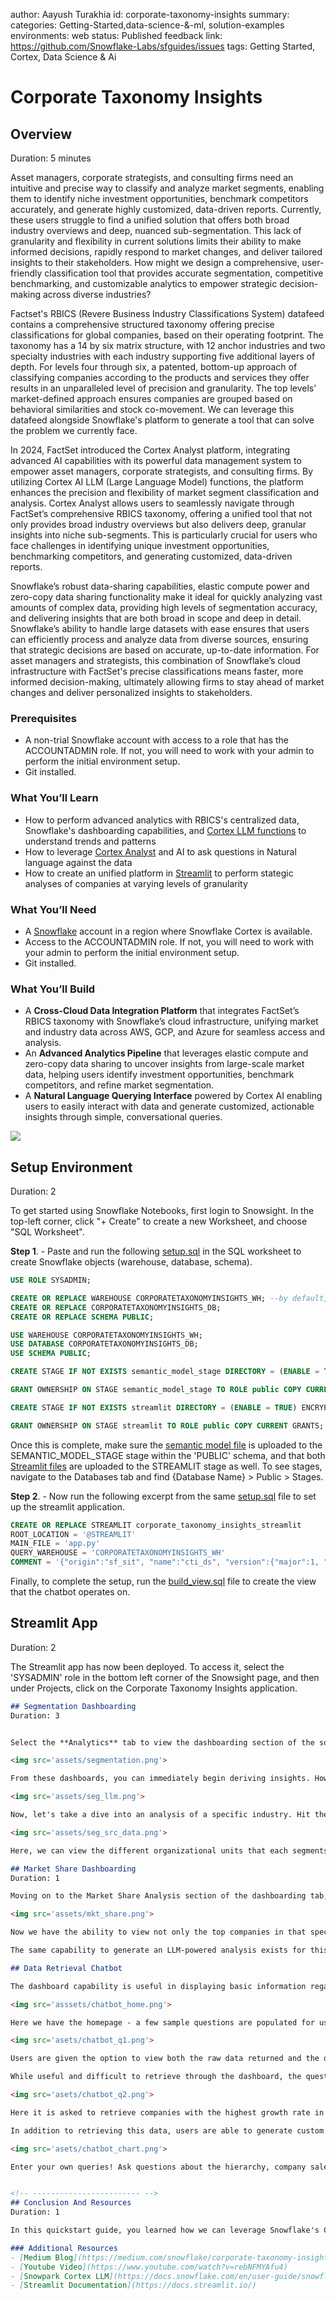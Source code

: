 author: Aayush Turakhia
id: corporate-taxonomy-insights
summary: <This is a sample Snowflake Guide>
categories: Getting-Started,data-science-&-ml, solution-examples
environments: web
status: Published
feedback link: https://github.com/Snowflake-Labs/sfguides/issues
tags: Getting Started, Cortex, Data Science & Ai


# Corporate Taxonomy Insights
<!-- ------------------------ -->
## Overview
Duration: 5 minutes


Asset managers, corporate strategists, and consulting firms need an intuitive and precise way to classify and analyze market segments, enabling them to identify niche investment opportunities, benchmark competitors accurately, and generate highly customized, data-driven reports. Currently, these users struggle to find a unified solution that offers both broad industry overviews and deep, nuanced sub-segmentation. This lack of granularity and flexibility in current solutions limits their ability to make informed decisions, rapidly respond to market changes, and deliver tailored insights to their stakeholders. How might we design a comprehensive, user-friendly classification tool that provides accurate segmentation, competitive benchmarking, and customizable analytics to empower strategic decision-making across diverse industries?



Factset's RBICS (Revere Business Industry Classifications System) datafeed contains a comprehensive structured taxonomy offering precise classifications for global companies, based on their operating footprint. The taxonomy has a 14 by six matrix structure, with 12 anchor industries and two specialty industries with each industry supporting five additional layers of depth. For levels four through six, a patented, bottom-up approach of classifying companies according to the products and services they offer results in an unparalleled level of precision and granularity. The top levels’ market-defined approach ensures companies are grouped based on behavioral similarities and stock co-movement. We can leverage this datafeed alongside Snowflake's platform to generate a tool that can solve the problem we currently face.




In 2024, FactSet introduced the Cortex Analyst platform, integrating advanced AI capabilities with its powerful data management system to empower asset managers, corporate strategists, and consulting firms. By utilizing Cortex AI LLM (Large Language Model) functions, the platform enhances the precision and flexibility of market segment classification and analysis. Cortex Analyst allows users to seamlessly navigate through FactSet’s comprehensive RBICS taxonomy, offering a unified tool that not only provides broad industry overviews but also delivers deep, granular insights into niche sub-segments. This is particularly crucial for users who face challenges in identifying unique investment opportunities, benchmarking competitors, and generating customized, data-driven reports.



Snowflake’s robust data-sharing capabilities, elastic compute power and zero-copy data sharing functionality make it ideal for quickly analyzing vast amounts of complex data, providing high levels of segmentation accuracy, and delivering insights that are both broad in scope and deep in detail. Snowflake’s ability to handle large datasets with ease ensures that users can efficiently process and analyze data from diverse sources, ensuring that strategic decisions are based on accurate, up-to-date information. For asset managers and strategists, this combination of Snowflake’s cloud infrastructure with FactSet's precise classifications means faster, more informed decision-making, ultimately allowing firms to stay ahead of market changes and deliver personalized insights to stakeholders.




### Prerequisites
- A non-trial Snowflake account with access to a role that has the ACCOUNTADMIN role. If not, you will need to work with your admin to perform the initial environment setup.
- Git installed.


### What You’ll Learn
- How to perform advanced analytics with RBICS's centralized data, Snowflake's dashboarding capabilities, and [Cortex LLM functions](https://docs.snowflake.com/en/user-guide/snowflake-cortex/llm-functions) to understand trends and patterns
- How to leverage [Cortex Analyst](https://docs.snowflake.com/en/user-guide/snowflake-cortex/cortex-analyst) and AI to ask questions in Natural language against the data
- How to create an unified platform in [Streamlit](https://docs.snowflake.com/en/developer-guide/streamlit/about-streamlit) to perform stategic analyses of companies at varying levels of granularity


### What You’ll Need
- A [Snowflake](https://signup.snowflake.com/?utm_cta=quickstarts_) account in a region where Snowflake Cortex is available.
- Access to the ACCOUNTADMIN role. If not, you will need to work with your admin to perform the initial environment setup.
- Git installed.



### What You’ll Build
- A **Cross-Cloud Data Integration Platform** that integrates FactSet’s RBICS taxonomy with Snowflake’s cloud infrastructure, unifying market and industry data across AWS, GCP, and Azure for seamless access and analysis.
- An **Advanced Analytics Pipeline** that leverages elastic compute and zero-copy data sharing to uncover insights from large-scale market data, helping users identify investment opportunities, benchmark competitors, and refine market segmentation.
- A **Natural Language Querying Interface** powered by Cortex AI enabling users to easily interact with data and generate customized, actionable insights through simple, conversational queries.

<img src="assets/architecture_diagram.png"/>


<!-- ------------------------ -->
## Setup Environment
Duration: 2

To get started using Snowflake Notebooks, first login to Snowsight. In the top-left corner, click "+ Create" to create a new Worksheet, and choose "SQL Worksheet".




**Step 1**. - Paste and run the following [setup.sql](https://github.com/snowflakedb/sfguide-corporate-taxonomy-insights/blob/main/scripts/setup.sql) in the SQL worksheet to create Snowflake objects (warehouse, database, schema).

```sql
USE ROLE SYSADMIN;

CREATE OR REPLACE WAREHOUSE CORPORATETAXONOMYINSIGHTS_WH; --by default, this creates an XS Standard Warehouse
CREATE OR REPLACE CORPORATETAXONOMYINSIGHTS_DB;
CREATE OR REPLACE SCHEMA PUBLIC;

USE WAREHOUSE CORPORATETAXONOMYINSIGHTS_WH;
USE DATABASE CORPORATETAXONOMYINSIGHTS_DB;
USE SCHEMA PUBLIC;

CREATE STAGE IF NOT EXISTS semantic_model_stage DIRECTORY = (ENABLE = TRUE) ENCRYPTION = (TYPE = 'SNOWFLAKE_SSE'); --to store semantic model assets

GRANT OWNERSHIP ON STAGE semantic_model_stage TO ROLE public COPY CURRENT GRANTS;

CREATE STAGE IF NOT EXISTS streamlit DIRECTORY = (ENABLE = TRUE) ENCRYPTION = (TYPE = 'SNOWFLAKE_SSE'); --to store streamlit assets

GRANT OWNERSHIP ON STAGE streamlit TO ROLE public COPY CURRENT GRANTS;
```

Once this is complete, make sure the [semantic model file](https://github.com/snowflakedb/sfguide-corporate-taxonomy-insights/tree/main/models) is uploaded to the SEMANTIC_MODEL_STAGE stage within the 'PUBLIC' schema, and that both [Streamlit files](https://github.com/snowflakedb/sfguide-corporate-taxonomy-insights/tree/main/scripts/streamlit) are uploaded to the STREAMLIT stage as well. To see stages, navigate to the Databases tab and find {Database Name} > Public > Stages.

**Step 2**. - Now run the following excerpt from the same [setup.sql](https://github.com/snowflakedb/sfguide-corporate-taxonomy-insights/blob/main/scripts/setup.sql) file to set up the streamlit application.

```sql
CREATE OR REPLACE STREAMLIT corporate_taxonomy_insights_streamlit
ROOT_LOCATION = '@STREAMLIT'
MAIN_FILE = 'app.py'
QUERY_WAREHOUSE = 'CORPORATETAXONOMYINSIGHTS_WH'
COMMENT = '{"origin":"sf_sit", "name":"cti_ds", "version":{"major":1, "minor":0}, "attributes":{"is_quickstart":0, "source":"streamlit"}}';

```

Finally, to complete the setup, run the [build_view.sql](https://github.com/snowflakedb/sfguide-corporate-taxonomy-insights/blob/main/scripts/build_view.sql) file to create the view that the chatbot operates on.


<!-- ------------------------ -->
## Streamlit App
Duration: 2


The Streamlit app has now been deployed. To access it, select the 'SYSADMIN' role in the bottom left corner of the Snowsight page, and then under Projects, click on the Corporate Taxonomy Insights application.


```markdown
## Segmentation Dashboarding
Duration: 3


Select the **Analytics** tab to view the dashboarding section of the solution. Here we begin on the **Company Segmentation** tab. From here, you can perform internal analyses on any company within the available RBICS dictionary. For this example, try entering in "Apple, Inc" and then selecting that option from the subsequent dropdown. Upon doing so, you will see a set of dashboards appear, representing the current breakdown of the company by business segment, and how that information has changed historically..

<img src='assets/segmentation.png'>

From these dashboards, you can immediately begin deriving insights. However, to automate the analysis process, you can leverage Snowflake Cortex's LLM functions to auto-generate an analysis of the data currently being viewed. Press the **Click for LLM-powered Analysis** button at the bottom of the screen to generate this automated report.

<img src='assets/seg_llm.png'>

Now, let's take a dive into an analysis of a specific industry. Hit the checkbox underneath the first graph to view its source data:

<img src='assets/seg_src_data.png'>

Here, we can view the different organizational units that each segments falls into at every level of the RBICS hierarchy. We can then decide to select any one of these to analyze further. For this example, let's say we choose the **Consumer Electronics** level 3 filter that Apple's Wearable Technology segment falls under.

## Market Share Dashboarding
Duration: 1

Moving on to the Market Share Analysis section of the dashboarding tab, you will see we have the ability to filter based on a specific industry at any level of the RBICS hierarchy. As we had decided to select the Consumer Electronics level 3 filter for this example, we can filter down to there here:

<img src='assets/mkt_share.png'>

Now we have the ability to view not only the top companies in that specific space at any year individually, but all this data historically as well. Experiment with changing the year on the left pane as well as with adding new companies to the right pane. Try entering "Amazon.com, Inc" into the new companies text box, and then you should be able to add Amazon to the graph in the box dropdown to add their sales information to the graph. Try removing them and see the graph dynamically adjust to that as well.

The same capability to generate an LLM-powered analysis exists for this tab as well, and you can use it to generate a similar analysis to that of the segmentation tab, but for the data o your screen.

## Data Retrieval Chatbot

The dashboard capability is useful in displaying basic information regarding corporation diversity and industry market share, but any more niche or specific questions that a user might have would require another tool. The Data Retrieval Chatbot serves exactly this purpose.

<img src='asssets/chatbot_home.png'>

Here we have the homepage - a few sample questions are populated for us to get started, so let's go ahead and select one to familiarize ourselves with the chatbot.

<img src='asets/chatbot_q1.png'>

Users are given the option to view both the raw data returned and the query used to retrieve it through two expanders that are generated with each response. Chat history is also passed with each question, so users can follow up on previously executed queries.

While useful and difficult to retrieve through the dashboard, the question included above does not provide any truly unique insight. To truly showcase the chatbot’s ability, we can ask it to perform more complex analysis such as the one below:

<img src='asets/chatbot_q2.png'>

Here it is asked to retrieve companies with the highest growth rate in a particular industry. Information such as this can be incredibly valuable in identifying potential fast-growing disruptors in an industry, and would otherwise be difficult to aggregate. Questions such as these showcase the true value and capabilities of the solution.

In addition to retrieving this data, users are able to generate custom visualizations as well if the chart checkbox is ticked at the top. Below we can see the previous query’s results visualized in a simple bar graph:

<img src='asets/chatbot_chart.png'>

Enter your own queries! Ask questions about the hierarchy, company sales, growth etc. The chatbot is capable of answering such questions, and is equipped with historical data as well.


<!-- ------------------------ -->
## Conclusion And Resources
Duration: 1

In this quickstart guide, you learned how we can leverage Snowflake's Cortex Suite and Data Engineering capabilties to build a centralized tool that can perform a wide range of data analysis and aggregation tasks with ease. 

### Additional Resources
- [Medium Blog](https://medium.com/snowflake/corporate-taxonomy-insights-building-a-comprehensive-ai-assisted-analysis-tool-33709b51d35c)
- [Youtube Video](https://www.youtube.com/watch?v=rebNFMYAfu4)
- [Snowpark Cortex LLM](https://docs.snowflake.com/en/user-guide/snowflake-cortex/llm-functions)
- [Streamlit Documentation](https://docs.streamlit.io/)






